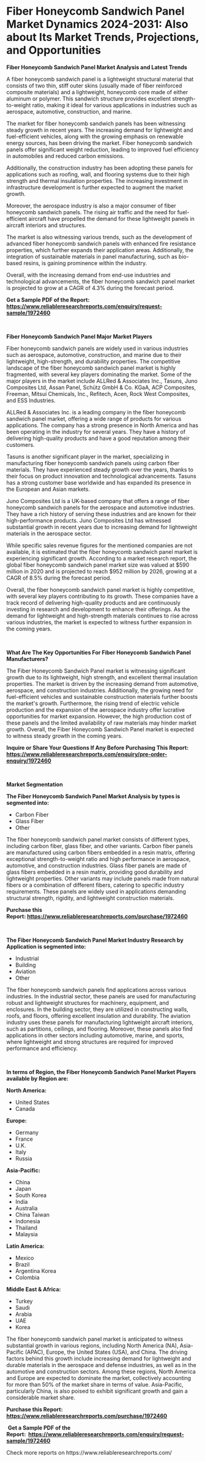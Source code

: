 <p><h1>Fiber Honeycomb Sandwich Panel Market Dynamics 2024-2031: Also about Its Market Trends, Projections, and Opportunities</h1></p><p><strong>Fiber Honeycomb Sandwich Panel Market Analysis and Latest Trends</strong></p>
<p><p>A fiber honeycomb sandwich panel is a lightweight structural material that consists of two thin, stiff outer skins (usually made of fiber reinforced composite materials) and a lightweight, honeycomb core made of either aluminum or polymer. This sandwich structure provides excellent strength-to-weight ratio, making it ideal for various applications in industries such as aerospace, automotive, construction, and marine.</p><p>The market for fiber honeycomb sandwich panels has been witnessing steady growth in recent years. The increasing demand for lightweight and fuel-efficient vehicles, along with the growing emphasis on renewable energy sources, has been driving the market. Fiber honeycomb sandwich panels offer significant weight reduction, leading to improved fuel efficiency in automobiles and reduced carbon emissions.</p><p>Additionally, the construction industry has been adopting these panels for applications such as roofing, wall, and flooring systems due to their high strength and thermal insulation properties. The increasing investment in infrastructure development is further expected to augment the market growth.</p><p>Moreover, the aerospace industry is also a major consumer of fiber honeycomb sandwich panels. The rising air traffic and the need for fuel-efficient aircraft have propelled the demand for these lightweight panels in aircraft interiors and structures.</p><p>The market is also witnessing various trends, such as the development of advanced fiber honeycomb sandwich panels with enhanced fire resistance properties, which further expands their application areas. Additionally, the integration of sustainable materials in panel manufacturing, such as bio-based resins, is gaining prominence within the industry.</p><p>Overall, with the increasing demand from end-use industries and technological advancements, the fiber honeycomb sandwich panel market is projected to grow at a CAGR of 4.3% during the forecast period.</p></p>
<p><strong>Get a Sample PDF of the Report:&nbsp; <a href="https://www.reliableresearchreports.com/enquiry/request-sample/1972460">https://www.reliableresearchreports.com/enquiry/request-sample/1972460</a></strong></p>
<p>&nbsp;</p>
<p><strong>Fiber Honeycomb Sandwich Panel Major Market Players</strong></p>
<p><p>Fiber honeycomb sandwich panels are widely used in various industries such as aerospace, automotive, construction, and marine due to their lightweight, high-strength, and durability properties. The competitive landscape of the fiber honeycomb sandwich panel market is highly fragmented, with several key players dominating the market. Some of the major players in the market include ALLRed & Associates Inc., Tasuns, Juno Composites Ltd, Assan Panel, Schütz GmbH & Co. KGaA, ACP Composites, Freeman, Mitsui Chemicals, Inc., Refitech, Acen, Rock West Composites, and ESS Industries.</p><p>ALLRed & Associates Inc. is a leading company in the fiber honeycomb sandwich panel market, offering a wide range of products for various applications. The company has a strong presence in North America and has been operating in the industry for several years. They have a history of delivering high-quality products and have a good reputation among their customers.</p><p>Tasuns is another significant player in the market, specializing in manufacturing fiber honeycomb sandwich panels using carbon fiber materials. They have experienced steady growth over the years, thanks to their focus on product innovation and technological advancements. Tasuns has a strong customer base worldwide and has expanded its presence in the European and Asian markets.</p><p>Juno Composites Ltd is a UK-based company that offers a range of fiber honeycomb sandwich panels for the aerospace and automotive industries. They have a rich history of serving these industries and are known for their high-performance products. Juno Composites Ltd has witnessed substantial growth in recent years due to increasing demand for lightweight materials in the aerospace sector.</p><p>While specific sales revenue figures for the mentioned companies are not available, it is estimated that the fiber honeycomb sandwich panel market is experiencing significant growth. According to a market research report, the global fiber honeycomb sandwich panel market size was valued at $590 million in 2020 and is projected to reach $952 million by 2026, growing at a CAGR of 8.5% during the forecast period.</p><p>Overall, the fiber honeycomb sandwich panel market is highly competitive, with several key players contributing to its growth. These companies have a track record of delivering high-quality products and are continuously investing in research and development to enhance their offerings. As the demand for lightweight and high-strength materials continues to rise across various industries, the market is expected to witness further expansion in the coming years.</p></p>
<p>&nbsp;</p>
<p><strong>What Are The Key Opportunities For Fiber Honeycomb Sandwich Panel Manufacturers?</strong></p>
<p><p>The Fiber Honeycomb Sandwich Panel market is witnessing significant growth due to its lightweight, high strength, and excellent thermal insulation properties. The market is driven by the increasing demand from automotive, aerospace, and construction industries. Additionally, the growing need for fuel-efficient vehicles and sustainable construction materials further boosts the market's growth. Furthermore, the rising trend of electric vehicle production and the expansion of the aerospace industry offer lucrative opportunities for market expansion. However, the high production cost of these panels and the limited availability of raw materials may hinder market growth. Overall, the Fiber Honeycomb Sandwich Panel market is expected to witness steady growth in the coming years.</p></p>
<p><strong>Inquire or Share Your Questions If Any Before Purchasing This Report: <a href="https://www.reliableresearchreports.com/enquiry/pre-order-enquiry/1972460">https://www.reliableresearchreports.com/enquiry/pre-order-enquiry/1972460</a></strong></p>
<p>&nbsp;</p>
<p><strong>Market Segmentation</strong></p>
<p><strong>The Fiber Honeycomb Sandwich Panel Market Analysis by types is segmented into:</strong></p>
<p><ul><li>Carbon Fiber</li><li>Glass Fiber</li><li>Other</li></ul></p>
<p><p>The fiber honeycomb sandwich panel market consists of different types, including carbon fiber, glass fiber, and other variants. Carbon fiber panels are manufactured using carbon fibers embedded in a resin matrix, offering exceptional strength-to-weight ratio and high performance in aerospace, automotive, and construction industries. Glass fiber panels are made of glass fibers embedded in a resin matrix, providing good durability and lightweight properties. Other variants may include panels made from natural fibers or a combination of different fibers, catering to specific industry requirements. These panels are widely used in applications demanding structural strength, rigidity, and lightweight construction materials.</p></p>
<p><strong>Purchase this Report:&nbsp;<a href="https://www.reliableresearchreports.com/purchase/1972460">https://www.reliableresearchreports.com/purchase/1972460</a></strong></p>
<p>&nbsp;</p>
<p><strong>The Fiber Honeycomb Sandwich Panel Market Industry Research by Application is segmented into:</strong></p>
<p><ul><li>Industrial</li><li>Building</li><li>Aviation</li><li>Other</li></ul></p>
<p><p>The fiber honeycomb sandwich panels find applications across various industries. In the industrial sector, these panels are used for manufacturing robust and lightweight structures for machinery, equipment, and enclosures. In the building sector, they are utilized in constructing walls, roofs, and floors, offering excellent insulation and durability. The aviation industry uses these panels for manufacturing lightweight aircraft interiors, such as partitions, ceilings, and flooring. Moreover, these panels also find applications in other sectors including automotive, marine, and sports, where lightweight and strong structures are required for improved performance and efficiency.</p></p>
<p>&nbsp;</p>
<p><strong>In terms of Region, the Fiber Honeycomb Sandwich Panel Market Players available by Region are:</strong></p>
<p>
    <p> <strong> North America: </strong>
        <ul>
            <li>United States</li>
            <li>Canada</li>
        </ul>
        </p> 
    <p> <strong> Europe: </strong>
        <ul>
            <li>Germany</li>
            <li>France</li>
            <li>U.K.</li>
            <li>Italy</li>
            <li>Russia</li>
        </ul>
        </p> 
    <p> <strong> Asia-Pacific: </strong>
        <ul>
            <li>China</li>
            <li>Japan</li>
            <li>South Korea</li>
            <li>India</li>
            <li>Australia</li>
            <li>China Taiwan</li>
            <li>Indonesia</li>
            <li>Thailand</li>
            <li>Malaysia</li>
        </ul>
        </p> 
    <p> <strong> Latin America: </strong>
        <ul>
            <li>Mexico</li>
            <li>Brazil</li>
            <li>Argentina Korea</li>
            <li>Colombia</li>
        </ul>
        </p> 
    <p> <strong> Middle East & Africa: </strong>
        <ul>
            <li>Turkey</li>
            <li>Saudi</li>
            <li>Arabia</li>
            <li>UAE</li>
            <li>Korea</li>
        </ul>
    </p>
    </p>
<p><p>The fiber honeycomb sandwich panel market is anticipated to witness substantial growth in various regions, including North America (NA), Asia-Pacific (APAC), Europe, the United States (USA), and China. The driving factors behind this growth include increasing demand for lightweight and durable materials in the aerospace and defense industries, as well as in the automotive and construction sectors. Among these regions, North America and Europe are expected to dominate the market, collectively accounting for more than 50% of the market share in terms of value. Asia-Pacific, particularly China, is also poised to exhibit significant growth and gain a considerable market share.</p></p>
<p><strong>Purchase this Report: <a href="https://www.reliableresearchreports.com/purchase/1972460">https://www.reliableresearchreports.com/purchase/1972460</a></strong></p>
<p>&nbsp;<strong>Get a Sample PDF of the Report:&nbsp;&nbsp;<a href="https://www.reliableresearchreports.com/enquiry/request-sample/1972460">https://www.reliableresearchreports.com/enquiry/request-sample/1972460</a></strong></p>
<p><strong></strong></p>
<p>Check more reports on https://www.reliableresearchreports.com/</p>